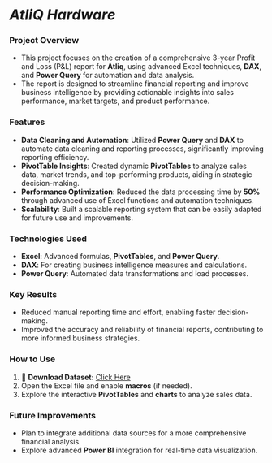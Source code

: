 # ***AtliQ Hardware***
### **Project Overview**
- This project focuses on the creation of a comprehensive 3-year Profit and Loss (P&L) report for **Atliq**, using advanced Excel techniques, **DAX**, and **Power Query** for automation and data analysis.
- The report is designed to streamline financial reporting and improve business intelligence by providing actionable insights into sales performance, market targets, and product performance.

### **Features**
- **Data Cleaning and Automation**: Utilized **Power Query** and **DAX** to automate data cleaning and reporting processes, significantly improving reporting efficiency.
- **PivotTable Insights**: Created dynamic **PivotTables** to analyze sales data, market trends, and top-performing products, aiding in strategic decision-making.
- **Performance Optimization**: Reduced the data processing time by **50%** through advanced use of Excel functions and automation techniques.
- **Scalability**: Built a scalable reporting system that can be easily adapted for future use and improvements.

### **Technologies Used**
- **Excel**: Advanced formulas, **PivotTables**, and **Power Query**.
- **DAX**: For creating business intelligence measures and calculations.
- **Power Query**: Automated data transformations and load processes.

### **Key Results**
- Reduced manual reporting time and effort, enabling faster decision-making.
- Improved the accuracy and reliability of financial reports, contributing to more informed business strategies.

### **How to Use**
1. 📂 **Download Dataset:** [Click Here]([your_google_drive_link](https://drive.google.com/file/d/1JY63YpdhLVelNtBUATad25PPn1Gfdr8u/view?usp=sharing))
2. Open the Excel file and enable **macros** (if needed).
3. Explore the interactive **PivotTables** and **charts** to analyze sales data.

### **Future Improvements**
- Plan to integrate additional data sources for a more comprehensive financial analysis.
- Explore advanced **Power BI** integration for real-time data visualization.
